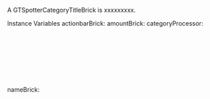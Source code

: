A GTSpotterCategoryTitleBrick is xxxxxxxxx.Instance Variables	actionbarBrick:		<Object>	amountBrick:		<Object>	categoryProcessor:		<Object>	nameBrick:		<Object>	stepModel:		<Object>actionbarBrick	- xxxxxamountBrick	- xxxxxcategoryProcessor	- xxxxxnameBrick	- xxxxxstepModel	- xxxxx